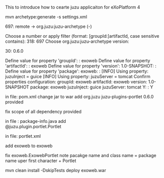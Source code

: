 This to introduce how to cearte juzu applicaiton for eXoPlatform 4

mvn archetype:generate -s settings.xml 

697: remote -> org.juzu:juzu-archetype (-)

Choose a number or apply filter (format: [groupId:]artifactId, case sensitive contains): 318: 697
Choose org.juzu:juzu-archetype version: 

30: 0.6.0

Define value for property 'groupId': : exoweb
Define value for property 'artifactId': : exoweb
Define value for property 'version':  1.0-SNAPSHOT: : 
Define value for property 'package':  exoweb: : 
[INFO] Using property: juzuInject = guice
[INFO] Using property: juzuServer = tomcat
Confirm properties configuration:
groupId: exoweb
artifactId: exoweb
version: 1.0-SNAPSHOT
package: exoweb
juzuInject: guice
juzuServer: tomcat
 Y: : Y

in file: pom.xml
change <packaging>jar</packaging> 
to <packaging>war</packaging>
add
<dependency>
      <groupId>org.juzu</groupId>
      <artifactId>juzu-plugins-portlet</artifactId>
      <version>0.6.0</version>
      <scope>provided</scope>
 </dependency>

fix scope of all dependency 
<scope>provided</scope>

in file : package-info.java
add  
@juzu.plugin.portlet.Portlet


in file: portlet.xml

add  <keywords>exoweb</keywords>
to 
<portlet-info>
       <title>Sample Application</title>
       <keywords>exoweb</keywords>
</portlet-info>

fix <portlet-class>exoweb.ExowebPortlet</portlet-class>
note pacakge name and class name = package name uper first character + Portlet



mvn clean install -DskipTests
deploy exoweb.war 

